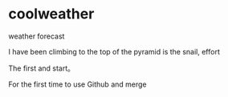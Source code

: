 # coolweather
weather forecast

I have been climbing to the top of the pyramid is the snail, effort

The first and start。

For the first time to use Github and merge


